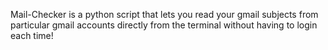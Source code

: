 Mail-Checker is a python script that lets you read your gmail subjects from particular gmail accounts directly from the terminal without having to login each time!


